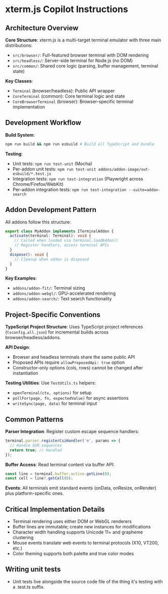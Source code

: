 # xterm.js Copilot Instructions

## Architecture Overview

**Core Structure**: xterm.js is a multi-target terminal emulator with three main distributions:
- `src/browser/`: Full-featured browser terminal with DOM rendering
- `src/headless/`: Server-side terminal for Node.js (no DOM)
- `src/common/`: Shared core logic (parsing, buffer management, terminal state)

**Key Classes**:
- `Terminal` (browser/headless): Public API wrapper
- `CoreTerminal` (common): Core terminal logic and state
- `CoreBrowserTerminal` (browser): Browser-specific terminal implementation

## Development Workflow

**Build System**:
```bash
npm run build && npm run esbuild # Build all TypeScript and bundle
```

**Testing**:
- Unit tests: `npm run test-unit` (Mocha)
- Per-addon unit tests: `npm run test-unit addons/addon-image/out-esbuild/*.test.js`
- Integration tests: `npm run test-integration` (Playwright across Chrome/Firefox/WebKit)
- Per-addon integration tests: `npm run test-integration --suite=addon-search`

## Addon Development Pattern

All addons follow this structure:
```typescript
export class MyAddon implements ITerminalAddon {
  activate(terminal: Terminal): void {
    // Called when loaded via terminal.loadAddon()
    // Register handlers, access terminal APIs
  }
  dispose(): void {
    // Cleanup when addon is disposed
  }
}
```

**Key Examples**:
- `addons/addon-fit/`: Terminal sizing
- `addons/addon-webgl/`: GPU-accelerated rendering
- `addons/addon-search/`: Text search functionality

## Project-Specific Conventions

**TypeScript Project Structure**: Uses TypeScript project references (`tsconfig.all.json`) for incremental builds across browser/headless/addons.

**API Design**: 
- Browser and headless terminals share the same public API
- Proposed APIs require `allowProposedApi: true` option
- Constructor-only options (cols, rows) cannot be changed after instantiation

**Testing Utilities**: Use `TestUtils.ts` helpers:
- `openTerminal(ctx, options)` for setup
- `pollFor(page, fn, expectedValue)` for async assertions
- `writeSync(page, data)` for terminal input

## Common Patterns

**Parser Integration**: Register custom escape sequence handlers:
```typescript
terminal.parser.registerCsiHandler('m', params => {
  // Handle SGR sequences
  return true; // Handled
});
```

**Buffer Access**: Read terminal content via buffer API:
```typescript
const line = terminal.buffer.active.getLine(0);
const cell = line?.getCell(0);
```

**Events**: All terminals emit standard events (onData, onResize, onRender) plus platform-specific ones.

## Critical Implementation Details

- Terminal rendering uses either DOM or WebGL renderers
- Buffer lines are immutable; create new instances for modifications
- Character width handling supports Unicode 11+ and grapheme clustering
- Mouse events translate web events to terminal protocols (X10, VT200, etc.)
- Color theming supports both palette and true color modes

## Writing unit tests

- Unit tests live alongside the source code file of the thing it's testing with a .test.ts suffix.

